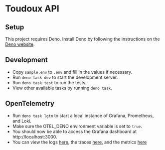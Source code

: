 # Toudoux API

## Setup

This project requires Deno.
Install Deno by following the instructions on the [Deno website](https://docs.deno.com/runtime/#install-deno).

## Development

- Copy `sample.env` to `.env` and fill in the values if necessary.
- Run `deno task dev` to start the development server.
- Run `deno task test` to run the tests.
- View other available tasks by running `deno task`.

## OpenTelemetry

- Run `deno task lgtm` to start a local instance of Grafana, Prometheus, and Loki.
- Make sure the OTEL_DENO environment variable is set to `true`.
- You should now be able to access the Grafana dashboard at http://localhost:3000.
- You can view the logs [here](http://localhost:3000/a/grafana-lokiexplore-app/explore/service/unknown_service/logs?patterns=%5B%5D&from=now-30m&to=now&var-ds=loki&var-filters=service_name%7C%3D%7Cunknown_service&var-fields=&var-levels=&var-metadata=&var-patterns=&var-lineFilterV2=&var-lineFilters=&timezone=browser&var-all-fields=&urlColumns=%5B%5D&visualizationType=%22logs%22&displayedFields=%5B%5D&sortOrder=%22Descending%22&wrapLogMessage=false), the traces [here](http://localhost:3000/explore?schemaVersion=1&panes=%7B%223xo%22%3A%7B%22datasource%22%3A%22tempo%22%2C%22queries%22%3A%5B%7B%22refId%22%3A%22A%22%2C%22datasource%22%3A%7B%22type%22%3A%22tempo%22%2C%22uid%22%3A%22tempo%22%7D%2C%22queryType%22%3A%22traceqlSearch%22%2C%22limit%22%3A20%2C%22tableType%22%3A%22traces%22%2C%22filters%22%3A%5B%7B%22id%22%3A%22f558fbc3%22%2C%22operator%22%3A%22%3D%22%2C%22scope%22%3A%22span%22%7D%5D%7D%5D%2C%22range%22%3A%7B%22from%22%3A%22now-1h%22%2C%22to%22%3A%22now%22%7D%7D%7D&orgId=1), and the metrics [here](http://localhost:3000/explore/metrics/trail?from=now-1h&to=now&timezone=browser&var-ds=prometheus&var-deployment_environment=&var-otel_resources=&var-filters=&metricPrefix=all)
